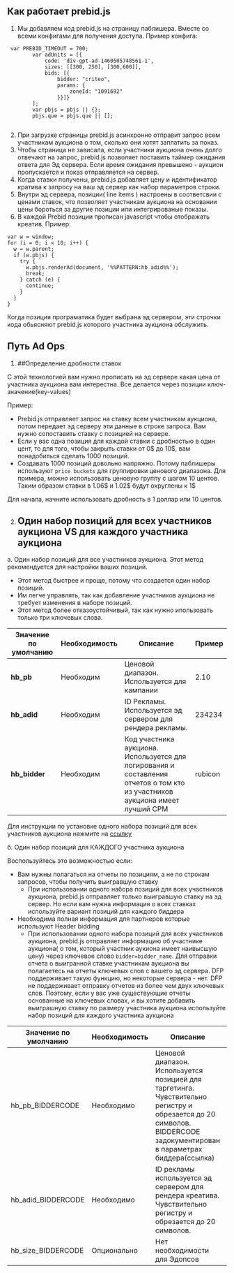 ## Как работает prebid.js

1. Мы добавляем код prebid.js на страницу паблишера. Вместе со всеми конфигами для получения доступа. 
Пример конфига:
````
 var PREBID_TIMEOUT = 700;
        var adUnits = [{
            code: 'div-gpt-ad-1460505748561-1',
            sizes: [[300, 250], [300,600]],
            bids: [{
                bidder: "criteo",
                params: {
                    zoneId: "1091692"
                }}]}
        ];
        var pbjs = pbjs || {};
        pbjs.que = pbjs.que || []; 
        
````

2. При загрузке страницы prebid.js асинхронно отправит запрос всем участникам аукциона о том,  сколько они хотят заплатить за показ. 
3. Чтобы страница не зависала, если участники аукциона очень долго отвечают на запрос, prebid.js позволяет поставить таймер  ожидания ответа для Эд сервера. 
Если время ожидания превышено  - аукцион пропускается и показ отправляется на сервер. 
4. Когда ставки получены, prebid.js добавляет цену и идентификатор кратива к запросу на ваш эд сервер как набор параметров строки. 
5. Внутри эд сервера, позиции( line items ) настроены в соответсвии с ценами ставок, что позволяет участникам аукциона на основании цены бороться за другие позиции или интегрированые показы. 
6. В каждой Prebid позиции прописан javascript чтобы отображать креатив. Пример: 
````
var w = window;
for (i = 0; i < 10; i++) {
  w = w.parent;
  if (w.pbjs) {
    try {
      w.pbjs.renderAd(document, '%%PATTERN:hb_adid%%');
      break;
    } catch (e) {
      continue;
    }
  }
}
````
Когда позиция програматика будет выбрана эд сервером, эти строчки кода обьясняют prebid.js которого участника аукциона обслужить. 



## Путь Ad Ops
1. ##Определение дробности ставок

C этой технологией вам нужно прописать на эд сервере какая цена от участника аукциона вам интерестна. Все делается через позиции ключ-значение(key-values)

Пример:

* Prebid.js отправляет запрос на ставку всем участникам аукциона, потом передает эд серверу эти данные в строке запроса. Вам нужно сопоставить ставку с позицией на сервере. 
* Если у вас одна позиция для каждой ставки с  дробностью в один цент, то для того, чтобы закрыть ставки от 0$ до 10$, вам понадобиться сделать 1000 позиций.
* Создавать 1000 позиций довольно напряжно. Потому паблишеры используют `price buckets` для группировки ценового диапазона.  Для примера, можно использовать ценовую группу с шагом 10 центов. Таким образом ставки в 1.06$ и 1.02$ будут округлены к 1$


Для начала, начните использовать дробность в 1 доллар или 10 центов. 

     
2. ## Один набор позиций для всех участников аукциона VS для каждого участника аукциона

а. Один набор позиций для все участников аукциона. 
Этот метод рекомендуется для настройки ваших позиций. 

* Этот  метод быстрее и проще, потому что создается один набор позиций. 
* Им легче управлять, так как добавление участников аукциона не требует изменения в наборе позиций. 
* Этот метод более отказоустойчивый, так как нужно ипользовать только три ключевых слова. 

 | Значение по умолчанию  | Необходимость    | Описание                                                                                     | Пример|
 |-------------|----------|-------------------------------------------------------------------------------------------------|---------|
 | **hb_pb**       | Необходим |  Ценовой диапазон. Используется для кампании                                          | 2.10    |
 | **hb_adid**     | Необходим | ID Рекламы. Используется эд сервером для рендера рекламы.                                          | 234234  |
 | **hb_bidder**   | Необходим | Код участника аукциона. Используется для логирования и составления отчетов о том кто из участников аукциона имеет лучший CPM | rubicon |
 
 Для инструкции по установке одного набора позиций для всех участников аукциона нажмите на 
 [ссылку](http://prebid.org/adops/step-by-step.html)
 
 
 
 б. Один набор позиций для КАЖДОГО участника аукциона 
 
 Воспользуйтесь это возможностью если:
 * Вам нужны полагаться на отчеты по позициям, а не по строкам запросов, чтобы получить выигравшую ставку
   * При использовании одного набора позиций для всех участников аукциона, prebid.js отправляет только выигравшую ставку на эд сервер. Но если вам нужна информация о всех ставках используйте вариант позиций для каждого биддера  
 * Необходима полная информация для партнеров которые используют Header bidding
    * При использовании одного набора позиций для всех участников аукциона, prebid.js отправляет информацию об участнике аукциона( о том, который участник аукиона имеет наивысшую цену) через ключевое слово `bidder=bidder_name`. Для отправки отчета о выигранной ставке участникам аукциона вы полагаетесь на отчеты ключевых слов с вашего эд сервера. DFP поддерживает такую функцию, но некоторые сервера - нет. DFP не поддерживает отправку отчетов из более чем двух ключевых слов. Поэтому, если у вас уже существующие отчеты основанные на ключевых словах, и вы хотите добавить выиграшную ставку по размеру участника аукциона используйте набор позиций для каждого участника аукциона 
    
    
    
 | Значение по умолчанию | Необходимость | Описание                                                                                                                                                               | Пример                       |
 |-----------------------|---------------|------------------------------------------------------------------------------------------------------------------------------------------------------------------------|------------------------------|
 | hb_pb_BIDDERCODE      | Необходимо    |  Ценовой диапазон. Используется позицией для таргетинга. Чувствительно регистру и обрезается до 20 символов. BIDDERCODE задокументирован в параметрах биддера(ссылка)  | hb_pb_rubicon = 2.10         |
 | hb_adid_BIDDERCODE    | Необходимо    | ID рекламы используется эд сервером для рендера креатива. Чувствительно регистру и обрезается до 20 символов.                                                          | hb_adid_indexExchang= 234234 |
 | hb_size_BIDDERCODE    | Опционально   | Нет необходимости для Эдопсов                                                                                                                                          | hb_size_appnexus = 300x250   |                   
        
        